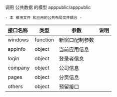 调用 公共数据 的模型
apppublic/apppublic

`- 本 模块文件 和应用的公共布局文件耦合 -`

| 接口名称  | 类型 | 参数  |说明     |
| :--------  |  ------- | ------| -------- |
|windows | function | 新窗口配制参数|
|appinfo | object | 当前应用信息 |
|login| object | 登录者信息 |
|company| object | 公司信息 |
|pages|object| 分页信息 |
|others|object|预留接口|